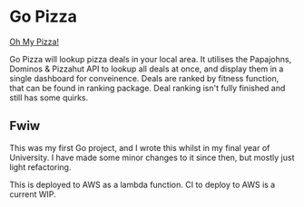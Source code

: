 # Go Pizza

[Oh My Pizza!](https://www.ohmy.pizza/)

Go Pizza will lookup pizza deals in your local area.
It utilises the Papajohns, Dominos & Pizzahut API to lookup all deals at once, and display them in a single dashboard for conveinence.
Deals are ranked by fitness function, that can be found in ranking package.
Deal ranking isn't fully finished and still has some quirks.

## Fwiw

This was my first Go project, and I wrote this whilst in my final year of University.
I have made some minor changes to it since then, but mostly just light refactoring.

This is deployed to AWS as a lambda function.
CI to deploy to AWS is a current WIP.